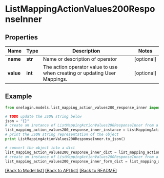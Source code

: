 # ListMappingActionValues200ResponseInner


## Properties
Name | Type | Description | Notes
------------ | ------------- | ------------- | -------------
**name** | **str** | Name or description of operator | [optional] 
**value** | **int** | The action operator value to use when creating or updating User Mappings. | [optional] 

## Example

```python
from onelogin.models.list_mapping_action_values200_response_inner import ListMappingActionValues200ResponseInner

# TODO update the JSON string below
json = "{}"
# create an instance of ListMappingActionValues200ResponseInner from a JSON string
list_mapping_action_values200_response_inner_instance = ListMappingActionValues200ResponseInner.from_json(json)
# print the JSON string representation of the object
print ListMappingActionValues200ResponseInner.to_json()

# convert the object into a dict
list_mapping_action_values200_response_inner_dict = list_mapping_action_values200_response_inner_instance.to_dict()
# create an instance of ListMappingActionValues200ResponseInner from a dict
list_mapping_action_values200_response_inner_form_dict = list_mapping_action_values200_response_inner.from_dict(list_mapping_action_values200_response_inner_dict)
```
[[Back to Model list]](../README.md#documentation-for-models) [[Back to API list]](../README.md#documentation-for-api-endpoints) [[Back to README]](../README.md)


